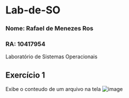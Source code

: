 # Lab-de-SO
### Nome: Rafael de Menezes Ros
### RA: 10417954
Laboratório de Sistemas Operacionais 
## Exercício 1
Exibe o conteudo de um arquivo na tela
![image](https://github.com/user-attachments/assets/f84aee29-7a71-45bd-9a1d-efd07a98f9e3)
